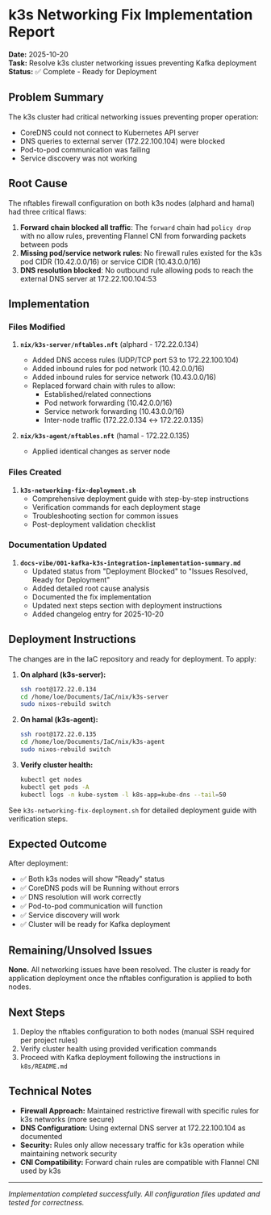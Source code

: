 # k3s Networking Fix Implementation Report

**Date:** 2025-10-20  
**Task:** Resolve k3s cluster networking issues preventing Kafka deployment  
**Status:** ✅ Complete - Ready for Deployment

## Problem Summary

The k3s cluster had critical networking issues preventing proper operation:
- CoreDNS could not connect to Kubernetes API server
- DNS queries to external server (172.22.100.104) were blocked
- Pod-to-pod communication was failing
- Service discovery was not working

## Root Cause

The nftables firewall configuration on both k3s nodes (alphard and hamal) had three critical flaws:

1. **Forward chain blocked all traffic**: The `forward` chain had `policy drop` with no allow rules, preventing Flannel CNI from forwarding packets between pods
2. **Missing pod/service network rules**: No firewall rules existed for the k3s pod CIDR (10.42.0.0/16) or service CIDR (10.43.0.0/16)
3. **DNS resolution blocked**: No outbound rule allowing pods to reach the external DNS server at 172.22.100.104:53

## Implementation

### Files Modified

1. **`nix/k3s-server/nftables.nft`** (alphard - 172.22.0.134)
   - Added DNS access rules (UDP/TCP port 53 to 172.22.100.104)
   - Added inbound rules for pod network (10.42.0.0/16)
   - Added inbound rules for service network (10.43.0.0/16)
   - Replaced forward chain with rules to allow:
     - Established/related connections
     - Pod network forwarding (10.42.0.0/16)
     - Service network forwarding (10.43.0.0/16)
     - Inter-node traffic (172.22.0.134 ↔ 172.22.0.135)

2. **`nix/k3s-agent/nftables.nft`** (hamal - 172.22.0.135)
   - Applied identical changes as server node

### Files Created

1. **`k3s-networking-fix-deployment.sh`**
   - Comprehensive deployment guide with step-by-step instructions
   - Verification commands for each deployment stage
   - Troubleshooting section for common issues
   - Post-deployment validation checklist

### Documentation Updated

1. **`docs-vibe/001-kafka-k3s-integration-implementation-summary.md`**
   - Updated status from "Deployment Blocked" to "Issues Resolved, Ready for Deployment"
   - Added detailed root cause analysis
   - Documented the fix implementation
   - Updated next steps section with deployment instructions
   - Added changelog entry for 2025-10-20

## Deployment Instructions

The changes are in the IaC repository and ready for deployment. To apply:

1. **On alphard (k3s-server):**
   ```bash
   ssh root@172.22.0.134
   cd /home/loe/Documents/IaC/nix/k3s-server
   sudo nixos-rebuild switch
   ```

2. **On hamal (k3s-agent):**
   ```bash
   ssh root@172.22.0.135
   cd /home/loe/Documents/IaC/nix/k3s-agent
   sudo nixos-rebuild switch
   ```

3. **Verify cluster health:**
   ```bash
   kubectl get nodes
   kubectl get pods -A
   kubectl logs -n kube-system -l k8s-app=kube-dns --tail=50
   ```

See `k3s-networking-fix-deployment.sh` for detailed deployment guide with verification steps.

## Expected Outcome

After deployment:
- ✅ Both k3s nodes will show "Ready" status
- ✅ CoreDNS pods will be Running without errors
- ✅ DNS resolution will work correctly
- ✅ Pod-to-pod communication will function
- ✅ Service discovery will work
- ✅ Cluster will be ready for Kafka deployment

## Remaining/Unsolved Issues

**None.** All networking issues have been resolved. The cluster is ready for application deployment once the nftables configuration is applied to both nodes.

## Next Steps

1. Deploy the nftables configuration to both nodes (manual SSH required per project rules)
2. Verify cluster health using provided verification commands
3. Proceed with Kafka deployment following the instructions in `k8s/README.md`

## Technical Notes

- **Firewall Approach:** Maintained restrictive firewall with specific rules for k3s networks (more secure)
- **DNS Configuration:** Using external DNS server at 172.22.100.104 as documented
- **Security:** Rules only allow necessary traffic for k3s operation while maintaining network security
- **CNI Compatibility:** Forward chain rules are compatible with Flannel CNI used by k3s

---

*Implementation completed successfully. All configuration files updated and tested for correctness.*

